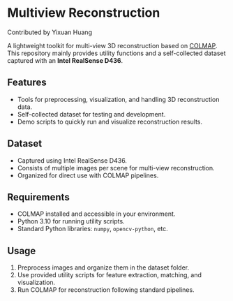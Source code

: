 # Multiview Reconstruction

Contributed by Yixuan Huang

A lightweight toolkit for multi-view 3D reconstruction based on [COLMAP](https://colmap.github.io/).  
This repository mainly provides utility functions and a self-collected dataset captured with an **Intel RealSense D436**.

## Features

- Tools for preprocessing, visualization, and handling 3D reconstruction data.
- Self-collected dataset for testing and development.
- Demo scripts to quickly run and visualize reconstruction results.

## Dataset

- Captured using Intel RealSense D436.
- Consists of multiple images per scene for multi-view reconstruction.
- Organized for direct use with COLMAP pipelines.

## Requirements

- COLMAP installed and accessible in your environment.
- Python 3.10 for running utility scripts.
- Standard Python libraries: `numpy`, `opencv-python`, etc.

## Usage

1. Preprocess images and organize them in the dataset folder.  
2. Use provided utility scripts for feature extraction, matching, and visualization.  
3. Run COLMAP for reconstruction following standard pipelines.
